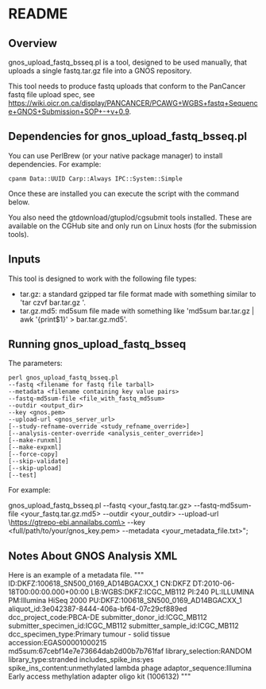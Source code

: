# README

## Overview

gnos_upload_fastq_bsseq.pl is a tool, designed to be used manually, that uploads a single fastq.tar.gz file into a GNOS repository.

This tool needs to produce fastq uploads that conform to the PanCancer fastq file upload spec, see https://wiki.oicr.on.ca/display/PANCANCER/PCAWG+WGBS+fastq+Sequence+GNOS+Submission+SOP+-+v+0.9.

## Dependencies for gnos_upload_fastq_bsseq.pl

You can use PerlBrew (or your native package manager) to install dependencies.  For example:

    cpanm Data::UUID Carp::Always IPC::System::Simple

Once these are installed you can execute the script with the command below.

You also need the gtdownload/gtuplod/cgsubmit tools installed.  These are available on the CGHub site and only run on Linux hosts (for the submission tools).

## Inputs

This tool is designed to work with the following file types:

* tar.gz: a standard gzipped tar file format made with something similar to 'tar czvf bar.tar.gz <files>'.
* tar.gz.md5: md5sum file made with something like 'md5sum bar.tar.gz | awk '{print$1}' > bar.tar.gz.md5'.

## Running gnos_upload_fastq_bsseq

The parameters:

    perl gnos_upload_fastq_bsseq.pl
    --fastq <filename for fastq file tarball>
    --metadata <filename containing key value pairs>
    --fastq-md5sum-file <file_with_fastq_md5sum>
    --outdir <output_dir>
    --key <gnos.pem>
    --upload-url <gnos_server_url>
    [--study-refname-override <study_refname_override>]
    [--analysis-center-override <analysis_center_override>]
    [--make-runxml]
    [--make-expxml]
    [--force-copy]
    [--skip-validate]
    [--skip-upload]
    [--test]

For example:

gnos_upload_fastq_bsseq.pl  --fastq \<your_fastq.tar.gz\>  --fastq-md5sum-file \<your_fastq.tar.gz.md5\> --outdir \<your_outdir\> --upload-url \https://gtrepo-ebi.annailabs.com\> --key \<full/path/to/your/gnos_key.pem\> --metadata \<your_metadata_file.txt\>";

## Notes About GNOS Analysis XML

Here is an example of a metadata file. 
"""
ID:DKFZ:100618_SN500_0169_AD14BGACXX_1
CN:DKFZ
DT:2010-06-18T00:00:00.000+00:00
LB:WGBS:DKFZ:ICGC_MB112
PI:240
PL:ILLUMINA
PM:Illumina HiSeq 2000
PU:DKFZ:100618_SN500_0169_AD14BGACXX_1
aliquot_id:3e042387-8444-406a-bf64-07c29cf889ed
dcc_project_code:PBCA-DE
submitter_donor_id:ICGC_MB112
submitter_specimen_id:ICGC_MB112
submitter_sample_id:ICGC_MB112
dcc_specimen_type:Primary tumour - solid tissue
accession:EGAS00001000215
md5sum:67cebf14e7e73664dab2d00b7b761faf
library_selection:RANDOM
library_type:stranded
includes_spike_ins:yes
spike_ins_content:unmethylated lambda phage
adaptor_sequence:Illumina Early access methylation adapter oligo kit (1006132)
"""
